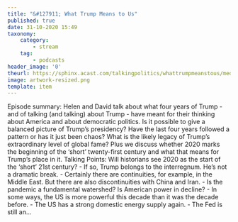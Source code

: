 ```yaml
---
title: "&#127911; What Trump Means to Us"
published: true
date: 31-10-2020 15:49
taxonomy:
    category:
        - stream
    tag:
        - podcasts
header_image: '0'
theurl: https://sphinx.acast.com/talkingpolitics/whattrumpmeanstous/media.mp3
image: artwork-resized.png
template: item
--- 
```

Episode summary: Helen and David talk about what four years of Trump - and of talking (and talking) about Trump - have meant for their thinking about America and about democratic politics. Is it possible to give a balanced picture of Trump’s presidency? Have the last four years followed a pattern or has it just been chaos? What is the likely legacy of Trump’s extraordinary level of global fame? Plus we discuss whether 2020 marks the beginning of the ‘short’ twenty-first century and what that means for Trump’s place in it. Talking Points: Will historians see 2020 as the start of the ‘short’ 21st century? - If so, Trump belongs to the interregnum. He’s not a dramatic break. - Certainly there are continuities, for example, in the Middle East. But there are also discontinuities with China and Iran. - Is the pandemic a fundamental watershed? Is American power in decline? - In some ways, the US is more powerful this decade than it was the decade before. - The US has a strong domestic energy supply again. - The Fed is still an…
